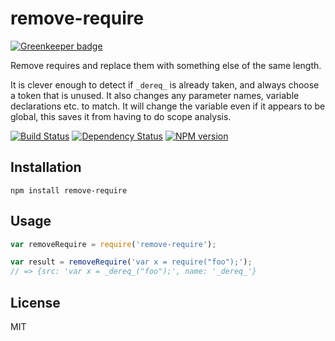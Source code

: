 # remove-require

[![Greenkeeper badge](https://badges.greenkeeper.io/ForbesLindesay/remove-require.svg)](https://greenkeeper.io/)

Remove requires and replace them with something else of the same length.

It is clever enough to detect if `_dereq_` is already taken, and always choose a token that is unused.  It also changes any parameter names, variable declarations etc. to match.  It will change the variable even if it appears to be global, this saves it from having to do scope analysis.

[![Build Status](https://img.shields.io/travis/ForbesLindesay/remove-require/master.svg)](https://travis-ci.org/ForbesLindesay/remove-require)
[![Dependency Status](https://img.shields.io/david/ForbesLindesay/remove-require.svg)](https://david-dm.org/ForbesLindesay/remove-require)
[![NPM version](https://img.shields.io/npm/v/remove-require.svg)](https://www.npmjs.org/package/remove-require)

## Installation

    npm install remove-require

## Usage

```js
var removeRequire = require('remove-require');

var result = removeRequire('var x = require("foo");');
// => {src: 'var x = _dereq_("foo");', name: '_dereq_'}
```

## License

  MIT

